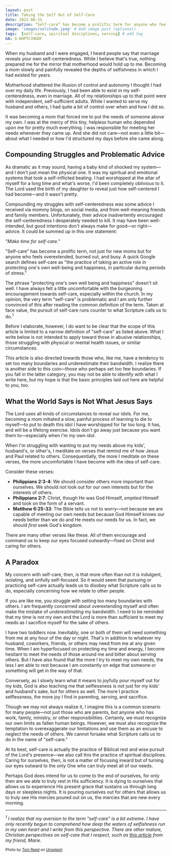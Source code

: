 ```yaml
---
layout: post
title: Taking the Self Out of Self-Care
date: 2022-08-31
description: “Self-care” has become a prolific term for anyone who feels overextended, burned out, and busy. But I am concerned that the pursuit of self-care leads us to disobey Scripture.  # Add post description (optional)
image: 'images/solitude.jpeg' # Add image post (optional)
tags:  [self-care, spiritual disciplines, serving] # add tag
GA: G-DHPTC39GDF
---
```


When my husband and I were engaged, I heard people say that marriage reveals your own self-centeredness. While I believe that's true, nothing prepared me for the mirror that motherhood would hold up to me. Becoming a mom slowly and painfully revealed the depths of selfishness in which I had existed for years. 

Motherhood shattered the illusion of control and autonomy I thought I had over my daily life. Previously, I had been able to exist in my self-centeredness, even in marriage. All of my relationships up to that point were with independent, self-sufficient adults. While I wanted to serve my husband and others, I had quite a bit of control over when and how I did so.

It was becoming a mom that forced me to put the needs of someone above my own. I was at the mercy of this tiny, helpless human who depended upon me for pretty much everything. I was responsible for meeting her needs whenever they came up. And she did not care—not even a little bit—about what I needed or how I'd structured my days before she came along. 

## Compounding Struggles and Problematic Advice

As dramatic as it may sound, having a baby kind of shocked my system—and I don't just mean the physical one. It was my spiritual and emotional systems that took a self-inflicted beating. I had worshipped at the altar of myself for a long time and what's worse, I'd been completely oblivious to it. The Lord used the birth of my daughter to reveal just how self-centered I had become—and it wasn't pretty.

Compounding my struggles with self-centeredness was some advice I received via mommy blogs, on social media, and from well-meaning friends and family members. Unfortunately, their advice inadvertently encouraged the self-centeredness I desperately needed to kill. It may have been well-intended, but good intentions don't always make for good—or right—advice. It could be summed up in this one statement:

*"Make time for self-care."*

"Self-care" has become a prolific term, not just for new moms but for anyone who feels overextended, burned out, and busy. A quick Google search defines self-care as "the practice of taking an active role in protecting one's own well-being and happiness, in particular during periods of stress."

The phrase "protecting one's own well being and happiness" doesn't sit well. I have always felt a little uncomfortable with the burgeoning encouragement towards self-care, especially within the church. In my opinion, the very term "self-care" is problematic and I am only further convinced of this after reading the common definition of the term. Taken at face value, the pursuit of self-care runs counter to what Scripture calls us to do.<sup>1</sup> 

Before I elaborate, however, I do want to be clear that the scope of this article is limited to a narrow definition of "self-care" as listed above. What I write below is not intended to apply toward those in abusive relationships, those struggling with physical or mental health issues, or similar circumstances. 

This article is also directed towards those who, like me, have a tendency to set too many boundaries and underestimate their bandwidth. I realize there is another side to this coin—those who perhaps set too few boundaries. If you fall in the latter category, you may not be able to identify with what I write here, but my hope is that the basic principles laid out here are helpful to you, too.

## What the World Says is Not What Jesus Says

The Lord uses all kinds of circumstances to reveal our idols. For me, becoming a mom initiated a slow, painful process of learning to die to myself—to put to death this idol I have worshipped for far too long. It has, and will be a lifelong exercise. Idols don't go away just because you want them to—especially when *I'm* my own idol. 

When I'm struggling with wanting to put my needs above my kids', husband's, or other's, I meditate on verses that remind me of how Jesus and Paul related to others. Consequentially, the more I meditate on these verses, the more uncomfortable I have become with the idea of self-care. 

Consider these verses:

* **Philippians 2:3-4**: We should consider others more important than ourselves. We should *not* look out for our own interests but for the interests of others.
* **Philippians 2:7**: Christ, though He was God Himself, *emptied* Himself and took on the form of a servant.
* **Matthew 6:25-33**: The Bible tells us not to worry—not because we are capable of meeting our own needs but because God Himself knows our needs better than we do and He meets our needs for us. In fact, we should *first* seek God's kingdom. 

There are many other verses like these. All of them encourage and command us to keep our eyes focused outwardly—fixed on Christ and caring for others.

## A Paradox

My concern with self-care, then, is that more often than not it is indulgent, isolating, and sinfully self-focused. So it would seem that pursuing or practicing self-care actually leads us to disobey what Scripture calls us to do, especially concerning how we relate to other people.

If you are like me, you struggle with setting too many boundaries with others. I am frequently concerned about overextending myself and often make the mistake of *underestimating* my bandwidth. I need to be reminded that my time is not my own and the Lord is more than sufficient to meet my needs as I sacrifice myself for the sake of others. 

I have two toddlers now. Inevitably, one or both of them will need something from me at any hour of the day or night. That's in addition to whatever my husband, coworkers, friends, or others may need from me at any given time. When I am hyperfocused on protecting my time and energy, I become hesitant to meet the needs of those around me and bitter about serving others. But I have also found that the more I try to meet my own needs, the less I am able to rest because I am constantly on edge that someone or something will get in the way of that. 

Conversely, as I slowly learn what it means to joyfully pour myself out for my kids, God is also teaching me that selflessness is not just for my kids' and husband's sake, but for others as well. The more I practice selflessness, the more joy I find in parenting, serving, and sacrifice.

Though we may not always realize it, I imagine this is a common scenario for many people—not just those who are parents, but anyone who has work, family, ministry, or other responsibilities. Certainly, we must recognize our own limits as fallen human beings. However, we must also recognize the temptation to overexaggerate our limitations and use them as an excuse to neglect the needs of others. We cannot forsake what Scripture calls us to do in the name of "self-care."

At its best, self-care is actually the practice of Biblical rest and wise pursuit of the Lord's presence—we also call this the practice of spiritual disciplines. Caring for ourselves, then, is not a matter of focusing inward but of turning our eyes outward to the only One who can truly meet all of our needs. 

Perhaps God does intend for us to come to the end of ourselves, for only then are we able to truly rest in His sufficiency. It is dying to ourselves that allows us to experience His present grace that sustains us through long days or sleepless nights. It is pouring ourselves out for others that allows us to truly see His mercies poured out on us, the mercies that are new every morning.

---


*<sup>1</sup> I realize that my aversion to the term "self-care" is a bit extreme. I have only recently begun to comprehend how deep the waters of selfishness run in my own heart and I write from this perspective. There are other mature, Christian perspectives on self-care that I respect, such as <u><a href="https://www.ubahouston.org/blog/good-news-for-the-over-and-underachiever">this article</a></u> from my friend, Marie.*

<sup>Photo by <a href="https://unsplash.com/@trfotos?utm_source=unsplash&utm_medium=referral&utm_content=creditCopyText">Toni  Reed</a> on <a href="https://unsplash.com/s/photos/solitude?utm_source=unsplash&utm_medium=referral&utm_content=creditCopyText">Unsplash</a></sup>
  
